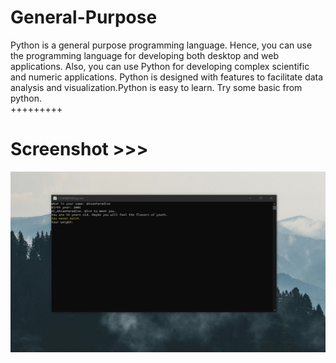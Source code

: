 # General-Purpose
Python is a general purpose programming language. Hence, you can use the programming language for developing both desktop and web applications. Also, you can use Python for developing complex scientific and numeric applications. Python is designed with features to facilitate data analysis and visualization.Python is easy to learn. Try some basic from python.  
+++++++++
# Screenshot >>>
![alt text](https://github.com/AhsanParadise/General-Purpose/blob/master/ScreenShot.jpg?raw=true)
